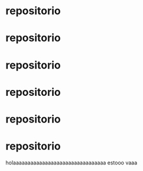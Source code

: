 # repositorio
# repositorio
# repositorio
# repositorio
# repositorio
# repositorio
holaaaaaaaaaaaaaaaaaaaaaaaaaaaaaaaa
estooo 
vaaa
